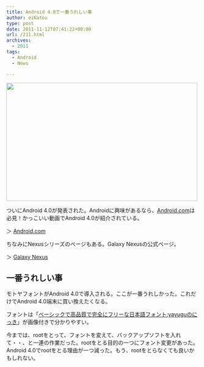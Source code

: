 ```yaml
---
title: Android 4.0で一番うれしい事
author: eiKatou
type: post
date: 2011-11-12T07:41:22+00:00
url: /211.html
archives:
  - 2011
tags:
  - Android
  - News

---
```

[<img src="/uploads/2011/11/20111112a.png" alt="" title="20111112a" width="500" height="309" class="alignnone size-full wp-image-212" srcset="/uploads/2011/11/20111112a.png 500w, /blog/uploads/2011/11/20111112a-300x185.png 300w" sizes="(max-width: 500px) 100vw, 500px" />][1]

ついにAndroid 4.0が発表された。Androidに興味があるなら、[Android.com][2]は必見！かっこいい動画でAndroid 4.0が紹介されている。
  
＞ [Android.com][2]

ちなみにNexusシリーズのページもある。Galaxy Nexusの公式ページ。
  
＞ [Galaxy Nexus][3]

## 一番うれしい事

モトヤフォントがAndroid 4.0で導入される。ここが一番うれしかった。これだけでAndroid 4.0端末に買い換えたくなる。

フォントは「[ベーシックで高品質で完全にフリーな日本語フォント:yayuguのにっき][4]」が画像付きで分かりやすい。

今までは、rootをとって、フォントを変えて、バックアップソフトを入れて・・、と一連の作業だった。rootをとる目的の一つにフォント変更があった。Android 4.0でrootをとる理由が一つ減った。もう、rootをとらなくても良いかもしれない。

 [1]: /blog/uploads/2011/11/20111112a.png
 [2]: http://www.android.com/
 [3]: http://www.google.com/nexus/
 [4]: http://d.hatena.ne.jp/yayugu/20100925/1285441247
